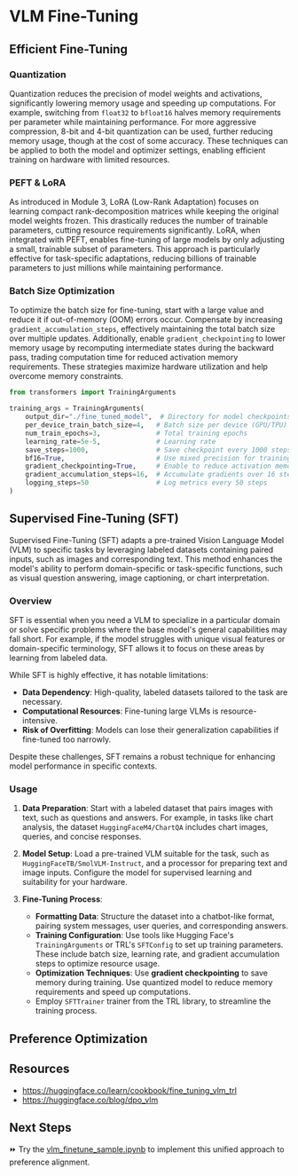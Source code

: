 # VLM Fine-Tuning
## Efficient Fine-Tuning

### Quantization
Quantization reduces the precision of model weights and activations, significantly lowering memory usage and speeding up computations. For example, switching from `float32` to `bfloat16` halves memory requirements per parameter while maintaining performance. For more aggressive compression, 8-bit and 4-bit quantization can be used, further reducing memory usage, though at the cost of some accuracy. These techniques can be applied to both the model and optimizer settings, enabling efficient training on hardware with limited resources.

### PEFT & LoRA
As introduced in Module 3, LoRA (Low-Rank Adaptation) focuses on learning compact rank-decomposition matrices while keeping the original model weights frozen. This drastically reduces the number of trainable parameters, cutting resource requirements significantly. LoRA, when integrated with PEFT, enables fine-tuning of large models by only adjusting a small, trainable subset of parameters. This approach is particularly effective for task-specific adaptations, reducing billions of trainable parameters to just millions while maintaining performance.

### Batch Size Optimization
To optimize the batch size for fine-tuning, start with a large value and reduce it if out-of-memory (OOM) errors occur. Compensate by increasing `gradient_accumulation_steps`, effectively maintaining the total batch size over multiple updates. Additionally, enable `gradient_checkpointing` to lower memory usage by recomputing intermediate states during the backward pass, trading computation time for reduced activation memory requirements. These strategies maximize hardware utilization and help overcome memory constraints.

```python
from transformers import TrainingArguments

training_args = TrainingArguments(
    output_dir="./fine_tuned_model",  # Directory for model checkpoints
    per_device_train_batch_size=4,   # Batch size per device (GPU/TPU)
    num_train_epochs=3,              # Total training epochs
    learning_rate=5e-5,              # Learning rate
    save_steps=1000,                 # Save checkpoint every 1000 steps
    bf16=True,                       # Use mixed precision for training
    gradient_checkpointing=True,     # Enable to reduce activation memory usage
    gradient_accumulation_steps=16,  # Accumulate gradients over 16 steps
    logging_steps=50                 # Log metrics every 50 steps
)
```

## **Supervised Fine-Tuning (SFT)**

Supervised Fine-Tuning (SFT) adapts a pre-trained Vision Language Model (VLM) to specific tasks by leveraging labeled datasets containing paired inputs, such as images and corresponding text. This method enhances the model's ability to perform domain-specific or task-specific functions, such as visual question answering, image captioning, or chart interpretation.

### **Overview**
SFT is essential when you need a VLM to specialize in a particular domain or solve specific problems where the base model's general capabilities may fall short. For example, if the model struggles with unique visual features or domain-specific terminology, SFT allows it to focus on these areas by learning from labeled data.

While SFT is highly effective, it has notable limitations:
- **Data Dependency**: High-quality, labeled datasets tailored to the task are necessary.
- **Computational Resources**: Fine-tuning large VLMs is resource-intensive.
- **Risk of Overfitting**: Models can lose their generalization capabilities if fine-tuned too narrowly.

Despite these challenges, SFT remains a robust technique for enhancing model performance in specific contexts.


### **Usage**
1. **Data Preparation**: Start with a labeled dataset that pairs images with text, such as questions and answers. For example, in tasks like chart analysis, the dataset `HuggingFaceM4/ChartQA` includes chart images, queries, and concise responses.

2. **Model Setup**: Load a pre-trained VLM suitable for the task, such as `HuggingFaceTB/SmolVLM-Instruct`, and a processor for preparing text and image inputs. Configure the model for supervised learning and suitability for your hardware.

3. **Fine-Tuning Process**:
   - **Formatting Data**: Structure the dataset into a chatbot-like format, pairing system messages, user queries, and corresponding answers.
   - **Training Configuration**: Use tools like Hugging Face's `TrainingArguments` or TRL's `SFTConfig` to set up training parameters. These include batch size, learning rate, and gradient accumulation steps to optimize resource usage.
   - **Optimization Techniques**: Use **gradient checkpointing** to save memory during training. Use quantized model to reduce memory requirements and speed up computations.
   - Employ `SFTTrainer` trainer from the TRL library, to streamline the training process.




## Preference Optimization


## Resources

- https://huggingface.co/learn/cookbook/fine_tuning_vlm_trl
- https://huggingface.co/blog/dpo_vlm

## Next Steps

⏩ Try the [vlm_finetune_sample.ipynb](./notebooks/vlm_finetune_sample.ipynb) to implement this unified approach to preference alignment.